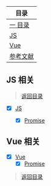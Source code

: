 | 目录 |
| --- |
| [一 目录](#chapter-one) |
| <a name="catalog-chapter-two" id="catalog-chapter-two"></a>[JS](#chapter-two) 
| <a name="catalog-chapter-three" id="catalog-chapter-three"></a>[Vue](#chapter-three) 
| <a name="catalog-chapter-last" id="catalog-chapter-last"></a>[参考文献](#chapter-last) |


## <a name="chapter-two" id="chapter-two"></a> JS 相关

> [返回目录](#chapter-one)

* [x] [JS](https://github.com/SAKISMMMMMM/document/tree/main/%E5%8E%9F%E7%90%86or%E6%BA%90%E7%A0%81/JavaScript)
  * [x] [Promise](https://github.com/SAKISMMMMMM/document/tree/main/%E5%8E%9F%E7%90%86or%E6%BA%90%E7%A0%81/JavaScript/Promise)


## <a name="chapter-three" id="chapter-three"></a> Vue 相关

* [x] [Vue](https://github.com/SAKISMMMMMM/document/tree/main/%E5%8E%9F%E7%90%86or%E6%BA%90%E7%A0%81/Vue)
  * [x] [Promise](https://github.com/SAKISMMMMMM/document/tree/main/%E5%8E%9F%E7%90%86or%E6%BA%90%E7%A0%81/Vue/Vue1.x)

> [返回目录](#chapter-one)


